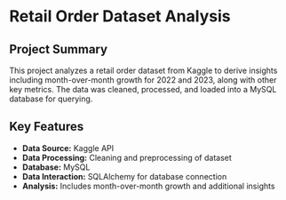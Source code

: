 # Retail Order Dataset Analysis

## Project Summary
This project analyzes a retail order dataset from Kaggle to derive insights including month-over-month growth for 2022 and 2023, along with other key metrics. The data was cleaned, processed, and loaded into a MySQL database for querying.

## Key Features

- **Data Source:** Kaggle API
- **Data Processing:** Cleaning and preprocessing of dataset
- **Database:** MySQL
- **Data Interaction:** SQLAlchemy for database connection
- **Analysis:** Includes month-over-month growth and additional insights

